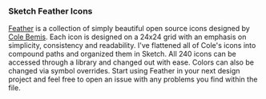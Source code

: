 ### Sketch Feather Icons

[Feather](https://feathericons.com/) is a collection of simply beautiful open source icons designed by [Cole Bemis](https://github.com/colebemis/feather). Each icon is designed on a 24x24 grid with an emphasis on simplicity, consistency and readability. I've flattened all of Cole's icons into compound paths and organized them in Sketch. All 240 icons can be accessed through a library and changed out with ease. Colors can also be changed via symbol overrides. Start using Feather in your next design project and feel free to open an issue with any problems you find within the file. 

